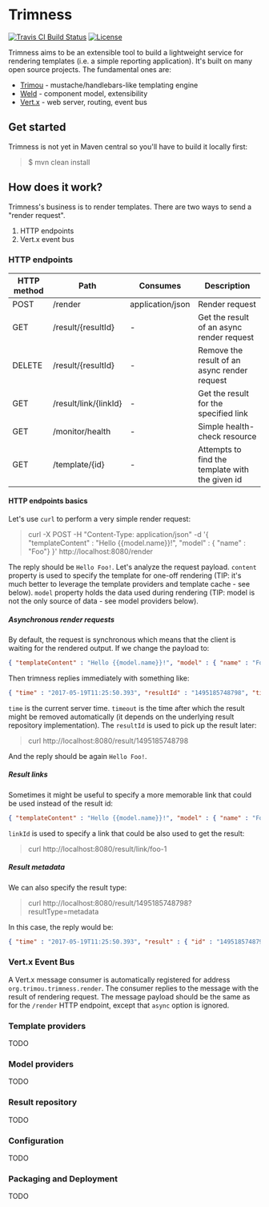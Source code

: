 # Trimness

[![Travis CI Build Status](https://img.shields.io/travis/trimou/trimness/master.svg)](https://travis-ci.org/trimou/trimness)
[![License](https://img.shields.io/badge/license-Apache%20License%202.0-yellow.svg)](http://www.apache.org/licenses/LICENSE-2.0.html)

Trimness aims to be an extensible tool to build a lightweight service for rendering templates (i.e. a simple reporting application).
It's built on many open source projects.
The fundamental ones are:

* [Trimou](http://trimou.org/) - mustache/handlebars-like templating engine
* [Weld](http://weld.cdi-spec.org) - component model, extensibility
* [Vert.x](http://vertx.io) - web server, routing, event bus

## Get started

Trimness is not yet in Maven central so you'll have to build it locally first:

> $ mvn clean install

## How does it work?

Trimness's business is to render templates.
There are two ways to send a "render request".

1. HTTP endpoints
2. Vert.x event bus

### HTTP endpoints

| HTTP method | Path          | Consumes | Description |
|------------|---------------|--------------|--------------|
| POST | /render | application/json | Render request |
| GET | /result/{resultId} | - | Get the result of an async render request |
| DELETE | /result/{resultId} | - | Remove the result of an async render request |
| GET | /result/link/{linkId} | - | Get the result for the specified link |
| GET | /monitor/health | - | Simple health-check resource |
| GET | /template/{id} | - | Attempts to find the template with the given id |

#### HTTP endpoints basics

Let's use `curl` to perform a very simple render request:

> curl -X POST -H "Content-Type: application/json" -d '{ "templateContent" : "Hello {{model.name}}!", "model" : { "name" : "Foo"} }' http://localhost:8080/render

The reply should be `Hello Foo!`.
Let's analyze the request payload.
`content` property is used to specify the template for one-off rendering (TIP: it's much better to leverage the template providers and template cache - see below).
`model` property holds the data used during rendering (TIP: model is not the only source of data - see model providers below).

##### Asynchronous render requests

By default, the request is synchronous which means that the client is waiting for the rendered output.
If we change the payload to:

```json
{ "templateContent" : "Hello {{model.name}}!", "model" : { "name" : "Foo"}, "async": true }
```

Then trimness replies immediately with something like:

```json
{ "time" : "2017-05-19T11:25:50.393", "resultId" : "1495185748798", "timeout" : "2017-05-19T11:30:50.393"}
```

`time` is the current server time.
`timeout` is the time after which the result might be removed automatically (it depends on the underlying result repository implementation).
The `resultId` is used to pick up the result later:

> curl http://localhost:8080/result/1495185748798

And the reply should be again `Hello Foo!`.

##### Result links

Sometimes it might be useful to specify a more memorable link that could be used instead of the result id:

```json
{ "templateContent" : "Hello {{model.name}}!", "model" : { "name" : "Foo"}, "async": true, "linkId" : "foo-1" }
```
`linkId` is used to specify a link that could be also used to get the result:

> curl http://localhost:8080/result/link/foo-1

##### Result metadata

We can also specify the result type:

> curl http://localhost:8080/result/1495185748798?resultType=metadata

In this case, the reply would be:

```json
{ "time" : "2017-05-19T11:25:50.393", "result" : { "id" : "1495185748798", "templateId" : "oneoff_1495201157642", "output" : "Hello Foo!", "status" : "SUCCESS" }}
```

### Vert.x Event Bus

A Vert.x message consumer is automatically registered for address `org.trimou.trimness.render`.
The consumer replies to the message with the result of rendering request.
The message payload should be the same as for the `/render` HTTP endpoint, except that `async` option is ignored.

### Template providers

TODO

### Model providers

TODO

### Result repository

TODO

### Configuration

TODO

### Packaging and Deployment

TODO
